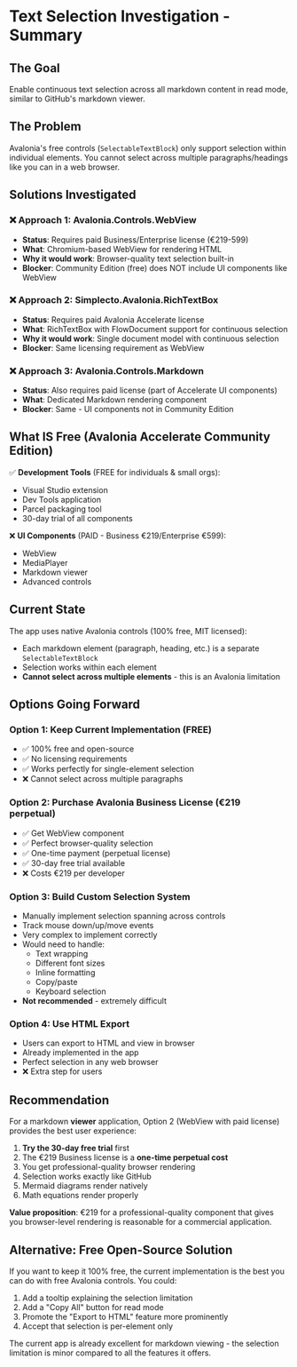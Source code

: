 # Text Selection Investigation - Summary

## The Goal
Enable continuous text selection across all markdown content in read mode, similar to GitHub's markdown viewer.

## The Problem
Avalonia's free controls (`SelectableTextBlock`) only support selection within individual elements. You cannot select across multiple paragraphs/headings like you can in a web browser.

## Solutions Investigated

### ❌ Approach 1: Avalonia.Controls.WebView
- **Status**: Requires paid Business/Enterprise license (€219-599)
- **What**: Chromium-based WebView for rendering HTML
- **Why it would work**: Browser-quality text selection built-in
- **Blocker**: Community Edition (free) does NOT include UI components like WebView

### ❌ Approach 2: Simplecto.Avalonia.RichTextBox
- **Status**: Requires paid Avalonia Accelerate license
- **What**: RichTextBox with FlowDocument support for continuous selection
- **Why it would work**: Single document model with continuous selection
- **Blocker**: Same licensing requirement as WebView

### ❌ Approach 3: Avalonia.Controls.Markdown
- **Status**: Also requires paid license (part of Accelerate UI components)
- **What**: Dedicated Markdown rendering component
- **Blocker**: Same - UI components not in Community Edition

## What IS Free (Avalonia Accelerate Community Edition)

✅ **Development Tools** (FREE for individuals & small orgs):
- Visual Studio extension
- Dev Tools application
- Parcel packaging tool
- 30-day trial of all components

❌ **UI Components** (PAID - Business €219/Enterprise €599):
- WebView
- MediaPlayer
- Markdown viewer
- Advanced controls

## Current State

The app uses native Avalonia controls (100% free, MIT licensed):
- Each markdown element (paragraph, heading, etc.) is a separate `SelectableTextBlock`
- Selection works within each element
- **Cannot select across multiple elements** - this is an Avalonia limitation

## Options Going Forward

### Option 1: Keep Current Implementation (FREE)
- ✅ 100% free and open-source
- ✅ No licensing requirements
- ✅ Works perfectly for single-element selection
- ❌ Cannot select across multiple paragraphs

### Option 2: Purchase Avalonia Business License (€219 perpetual)
- ✅ Get WebView component
- ✅ Perfect browser-quality selection
- ✅ One-time payment (perpetual license)
- ✅ 30-day free trial available
- ❌ Costs €219 per developer

### Option 3: Build Custom Selection System
- Manually implement selection spanning across controls
- Track mouse down/up/move events
- Very complex to implement correctly
- Would need to handle:
  - Text wrapping
  - Different font sizes
  - Inline formatting
  - Copy/paste
  - Keyboard selection
- **Not recommended** - extremely difficult

### Option 4: Use HTML Export
- Users can export to HTML and view in browser
- Already implemented in the app
- Perfect selection in any web browser
- ❌ Extra step for users

## Recommendation

For a markdown **viewer** application, Option 2 (WebView with paid license) provides the best user experience:

1. **Try the 30-day free trial** first
2. The €219 Business license is a **one-time perpetual cost**
3. You get professional-quality browser rendering
4. Selection works exactly like GitHub
5. Mermaid diagrams render natively
6. Math equations render properly

**Value proposition**: €219 for a professional-quality component that gives you browser-level rendering is reasonable for a commercial application.

## Alternative: Free Open-Source Solution

If you want to keep it 100% free, the current implementation is the best you can do with free Avalonia controls. You could:

1. Add a tooltip explaining the selection limitation
2. Add a "Copy All" button for read mode
3. Promote the "Export to HTML" feature more prominently
4. Accept that selection is per-element only

The current app is already excellent for markdown viewing - the selection limitation is minor compared to all the features it offers.
